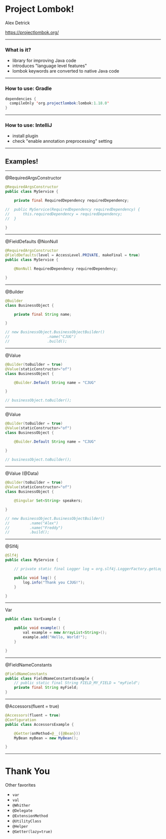 # Project Lombok!

Alex Detrick

https://projectlombok.org/

--- 

### What is it?

- library for improving Java code
- introduces "language level features"
- lombok keywords are converted to native Java code

---

### How to use: Gradle

``` java
dependencies {
  compileOnly 'org.projectlombok:lombok:1.18.0'
}
```

---

### How to use: IntelliJ

- install plugin
- check "enable annotation preprocessing" setting

---

## Examples!

---

@RequiredArgsConstructor

``` java
@RequiredArgsConstructor
public class MyService {

    private final RequiredDependency requiredDependency;

//  public MyService(RequiredDependency requiredDependency) {
//      this.requiredDependency = requiredDependency;
//  }

}
```

---

@FieldDefaults
@NonNull

``` java
@RequiredArgsConstructor
@FieldDefaults(level = AccessLevel.PRIVATE, makeFinal = true)
public class MyService {

    @NonNull RequiredDependency requiredDependency;

}
```

---

@Builder

``` java
@Builder
class BusinessObject {

    private final String name;

}

// new BusinessObject.BusinessObjectBuilder()
//                 .name("CJUG")
//                 .build();
```

---

@Value

``` java
@Builder(toBuilder = true)
@Value(staticConstructor="of")
class BusinessObject {

    @Builder.Default String name = "CJUG"

}

// businessObject.toBuilder();
```

---

@Value

``` java
@Builder(toBuilder = true)
@Value(staticConstructor="of")
class BusinessObject {

    @Builder.Default String name = "CJUG"

}

// businessObject.toBuilder();
```

---

@Value (@Data)

``` java
@Builder(toBuilder = true)
@Value(staticConstructor="of")
class BusinessObject {

    @Singular Set<String> speakers;

}

// new BusinessObject.BusinessObjectBuilder()
//         .name("Alex")
//         .name("Freddy")
//         .build();
```

---

@Slf4j

``` java
@Slf4j
public class MyService {

    // private static final Logger log = org.slf4j.LoggerFactory.getLogger(MyService.class);

    public void log() {
        log.info("Thank you CJUG!");
    }

}
```

---

Var

``` java
public class VarExample {

    public void example() {
        val example = new ArrayList<String>();
        example.add("Hello, World!");
    }

}
```

---

@FieldNameConstants

``` java
@FieldNameConstants
public class FieldNameConstantsExample {
    // public static final String FIELD_MY_FIELD = "myField";
    private final String myField;
}
```

---

@Accessors(fluent = true)

``` java
@Accessors(fluent = true)
@Configuration
public class AccessorsExample {

    @Getter(onMethod=@__({@Bean}))
    MyBean myBean = new MyBean();

}
```

---

# Thank You

Other favorites
- `var`
- `val`
- `@Whither`
- `@Delegate`
- `@ExtensionMethod`
- `@UtilityClass`
- `@Helper`
- `@Getter(lazy=true)`
